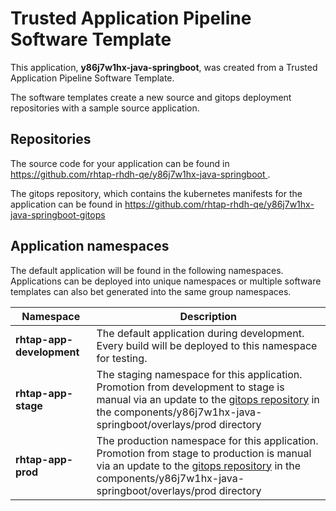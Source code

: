# Trusted Application Pipeline Software Template

This application, **y86j7w1hx-java-springboot**, was created from a Trusted Application Pipeline Software Template.

The software templates create a new source and gitops deployment repositories with a sample source application. 

## Repositories

The source code for your application can be found in [https://github.com/rhtap-rhdh-qe/y86j7w1hx-java-springboot ](https://github.com/rhtap-rhdh-qe/y86j7w1hx-java-springboot ).
 
The gitops repository, which contains the kubernetes manifests for the application can be found in 
[https://github.com/rhtap-rhdh-qe/y86j7w1hx-java-springboot-gitops ](https://github.com/rhtap-rhdh-qe/y86j7w1hx-java-springboot-gitops ) 

## Application namespaces 

The default application will be found in the following namespaces. Applications can be deployed into unique namespaces or multiple software templates can also bet generated into the same group namespaces.  

|  Namespace   |  Description   |  
| -------- | -------- |   
| **rhtap-app-development** | The default application during development. Every build will be deployed to this namespace for testing. | 
| **rhtap-app-stage** | The staging namespace for this application. Promotion from development to stage is manual via an update to the [gitops repository](https://github.com/rhtap-rhdh-qe/y86j7w1hx-java-springboot-gitops ) in the components/y86j7w1hx-java-springboot/overlays/prod directory |  
| **rhtap-app-prod** | The production namespace for this application. Promotion from stage to production is manual via an update to the [gitops repository](https://github.com/rhtap-rhdh-qe/y86j7w1hx-java-springboot-gitops ) in the components/y86j7w1hx-java-springboot/overlays/prod directory | 